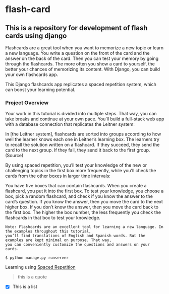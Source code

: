 # flash-card
## This is a repository for development of flash cards using django

Flashcards are a great tool when you want to memorize a new topic or learn a new language. You write a question on the front of the card and the answer on the back of the card. Then you can test your memory by going through the flashcards. The more often you show a card to yourself, the better your chances of memorizing its content. With Django, you can build your own flashcards app.

This Django flashcards app replicates a spaced repetition system, which can boost your learning potential.

### Project Overview
Your work in this tutorial is divided into multiple steps. That way, you can take breaks and continue at your own pace. You’ll build a full-stack web app with a database connection that replicates the Leitner system:

In [the Leitner system], flashcards are sorted into groups according to how well the learner knows each one in Leitner’s learning box. The learners try to recall the solution written on a flashcard. If they succeed, they send the card to the next group. If they fail, they send it back to the first group. (Source)

By using spaced repetition, you’ll test your knowledge of the new or challenging topics in the first box more frequently, while you’ll check the cards from the other boxes in larger time intervals:

You have five boxes that can contain flashcards.
When you create a flashcard, you put it into the first box.
To test your knowledge, you choose a box, pick a random flashcard, and check if you know the answer to the card’s question.
If you know the answer, then you move the card to the next higher box.
If you don’t know the answer, then you move the card back to the first box.
The higher the box number, the less frequently you check the flashcards in that box to test your knowledge.

```
Note: Flashcards are an excellent tool for learning a new language. In the examples throughout this tutorial, 
you’ll find translations of English and Spanish words. But the examples are kept minimal on purpose. That way, 
you can conveniently customize the questions and answers on your cards.
```


```
$ python manage.py runserver
```
Learning using [Spaced Repetition](https://e-student.org/spaced-repetition/)

> this is a quote

- [x] This is a list
